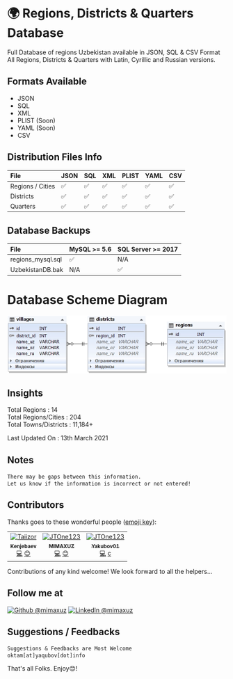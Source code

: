 
# 🌍 Regions, Districts &amp; Quarters Database

Full Database of regions Uzbekistan available in JSON, SQL  &amp; CSV Format All Regions, Districts &amp; Quarters with Latin, Cyrillic and Russian versions.


## Formats Available
- JSON
- SQL
- XML
- PLIST (Soon)
- YAML (Soon)
- CSV

## Distribution Files Info
File | JSON | SQL | XML | PLIST | YAML | CSV
:------------ | :-------------| :-------------| :------------- |:-------------|:-------------|:-------------
Regions / Cities | :white_check_mark: | :white_check_mark: | :white_check_mark: | :white_check_mark: | :white_check_mark: | :white_check_mark:
Districts | :white_check_mark: | :white_check_mark: | :white_check_mark: | :white_check_mark: | :white_check_mark: | :white_check_mark:
Quarters | :white_check_mark: | :white_check_mark: | :white_check_mark: | :white_check_mark: | :white_check_mark: | :white_check_mark:

## Database Backups
File | MySQL >= 5.6 | SQL Server >= 2017
:------------ | :-------------| :-------------
regions_mysql.sql | :white_check_mark: | N/A 
UzbekistanDB.bak | N/A | :white_check_mark: 

# Database Scheme Diagram

![Области, города, поселки, районы узбекистана ](database_scheme.png )


## Insights
Total Regions : 14 <br>
Total Regions/Cities : 204 <br>
Total Towns/Districts : 11,184+ <br>

Last Updated On : 13th March 2021

## Notes
```
There may be gaps between this information. 
Let us know if the information is incorrect or not entered!
```


## Contributors

Thanks goes to these wonderful people ([emoji key](https://allcontributors.org/docs/en/emoji-key)):

<table>
  <tr>
    <td align="center">
		<a href="https://github.com/kenjebaev">
			<img src="https://avatars.githubusercontent.com/u/20373911?s=400&u=f63aa7e2ee85e7a0880d9fa96340495ce5242497&v=4" width="80px;" alt="Taiizor"/>
			<br/>
			<sub>
				<b>Kenjebaev</b>
			</sub>
		</a>
		<br/>
		<a href="https://github.com/MIMAXUZ/uzbekistan-regions-data/commits?author=kenjebaev" title="Code">💻</a>
		<a href="http://www.kenjebaev.uz" title="Ideas & Planning, Feedback">😊</a>
	</td>
    <td align="center">
		<a href="https://github.com/mimaxuz">
			<img src="https://avatars.githubusercontent.com/u/16282754?s=400&u=b985ed5ee400fbf070cd7d6e112d420fec29e3c7&v=4" width="80px;" alt="JTOne123"/>
			<br/>
			<sub>
				<b>MIMAXUZ</b>
			</sub>
		</a>
		<br/>
      <a href="https://github.com/MIMAXUZ/uzbekistan-regions-data/commits?author=kenjebaev" title="Code">💻</a>
		<a href="http://www.yaqubov.info" title="Ideas & Planning, Feedback">😊</a>
	</td>
	<td align="center">
		<a href="https://github.com/Yakubov01">
			<img src="https://avatars.githubusercontent.com/u/16282754?s=400&u=b985ed5ee400fbf070cd7d6e112d420fec29e3c7&v=4" width="80px;" alt="JTOne123"/>
			<br/>
			<sub>
				<b>Yakubov01</b>
			</sub>
		</a>
		<br/>
      <a href="https://github.com/MIMAXUZ/uzbekistan-regions-data/commits?author=kenjebaev" title="Code">💻</a>
		<a href="http://www.yaqubov.info" title="Ideas & Planning, Feedback">c</a>
	</td>
  </tr>
</table>

Contributions of any kind welcome! We look forward to all the helpers...


## Follow me at
<a href="https://github.com/mimaxuz/"><img alt="Github @mimaxuz" src="https://img.shields.io/static/v1?logo=github&message=Github&color=black&style=flat-square&label=" /></a> 
<a href="https://www.linkedin.com/in/mimaxuz/"><img alt="LinkedIn @mimaxuz" src="https://img.shields.io/static/v1?logo=linkedin&message=LinkedIn&color=black&style=flat-square&label=&link=https://twitter.com/mimaxuz" /></a>

## Suggestions / Feedbacks
```
Suggestions & Feedbacks are Most Welcome
oktam[at]yaqubov[dot]info
```

That's all Folks. Enjoy😊!
